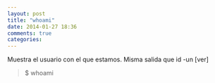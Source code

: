 ```yaml
---
layout: post
title: "whoami"
date: 2014-01-27 18:36
comments: true
categories: 
---
```

Muestra el usuario con el que estamos. Misma salida que id -un [ver]

>$ whoami


